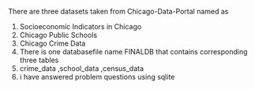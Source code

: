 There are three datasets taken from Chicago-Data-Portal named as
1.  Socioeconomic Indicators in Chicago
2.  Chicago Public Schools
3.  Chicago Crime Data
4.  There is one databasefile name FINALDB that contains corresponding three tables
5.  crime_data ,school_data ,census_data
6.  i have answered problem questions using sqlite
